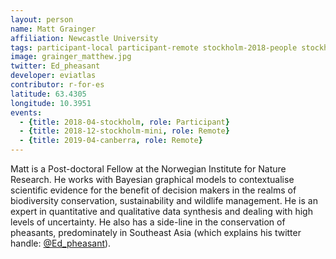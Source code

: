 ```yaml
---
layout: person
name: Matt Grainger
affiliation: Newcastle University
tags: participant-local participant-remote stockholm-2018-people stockholm-mini-2018-people canberra-2019-people stockholm-2018-local stockholm-mini-2018-remote canberra-2019-remote
image: grainger_matthew.jpg
twitter: Ed_pheasant
developer: eviatlas
contributor: r-for-es
latitude: 63.4305
longitude: 10.3951
events:
  - {title: 2018-04-stockholm, role: Participant}
  - {title: 2018-12-stockholm-mini, role: Remote}
  - {title: 2019-04-canberra, role: Remote}
---
```

Matt is a Post-doctoral Fellow at the Norwegian Institute for Nature Research. He works with Bayesian graphical models to contextualise scientific evidence for the benefit of decision makers in the realms of biodiversity conservation, sustainability and wildlife management. He is an expert in quantitative and qualitative data synthesis and dealing with high levels of uncertainty. He also has a side-line in the conservation of pheasants, predominately in Southeast Asia (which explains his twitter handle: <a href="https://twitter.com/Ed_pheasant" title="Twitter" target="_blank" rel="noopener">@Ed_pheasant</a>).